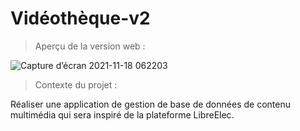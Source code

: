 # Vidéothèque-v2

> Aperçu de la version web :


![Capture d’écran 2021-11-18 062203](https://user-images.githubusercontent.com/85608576/142346001-a1c5f4ae-bb4f-4eaa-87d6-774f87e1c6fe.png)





> Contexte du projet :

Réaliser une application de gestion de base de données de contenu multimédia qui sera inspiré de la plateforme LibreElec.
